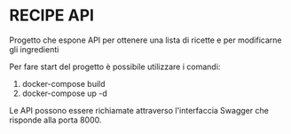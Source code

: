 # RECIPE API

Progetto che espone API per ottenere una lista di ricette e per modificarne gli ingredienti

Per fare start del progetto è possibile utilizzare i comandi:

1. docker-compose build
2. docker-compose up -d

Le API possono essere richiamate attraverso l'interfaccia Swagger che risponde alla porta 8000.
